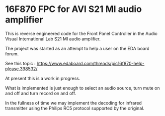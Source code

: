 16F870 FPC for AVI S21 MI audio amplifier
================================

This is reverse engineered code for the Front Panel Controller in the Audio Visual International Lab S21 MI audio amplifier.

The project was started as an attempt to help a user on the EDA board forum.

See this topic : https://www.edaboard.com/threads/pic16f870-help-please.398532/

At present this is a work in progress.

 What is implemented is just enough to select an audio source, turn mute on and off and turn record on and off.

In the fullness of time we may implement the decoding for infrared transmitter using the Philips  RC5 protocol supported by the original.



